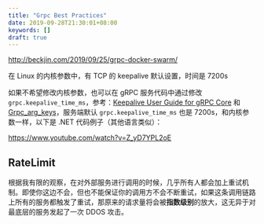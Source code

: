 ```yaml
---
title: "Grpc Best Practices"
date: 2019-09-28T21:30:01+08:00
keywords: []
draft: true
---
```


http://beckjin.com/2019/09/25/grpc-docker-swarm/

在 Linux 的内核参数中，有 TCP 的 keepalive 默认设置，时间是 7200s

如果不希望修改内核参数，也可以在 gRPC 服务代码中通过修改 `grpc.keepalive_time_ms`，参考：[Keepalive User Guide for gRPC Core](https://github.com/grpc/grpc/blob/master/doc/keepalive.md#defaults-values) 和 [Grpc_arg_keys](https://grpc.github.io/grpc/core/group__grpc__arg__keys.html)，服务端默认 `grpc.keepalive_time_ms` 也是 7200s，和内核参数一样，以下是 .NET 代码例子（其他语言类似）：

https://www.youtube.com/watch?v=Z_yD7YPL2oE



## RateLimit

根据我有限的观察，在对外部服务进行调用的时候，几乎所有人都会加上重试机制。即使你这边不会，但也不能保证你的调用方不会不断重试，如果这条调用链路上所有的服务都触发了重试，那原来的请求量将会被**指数级别**的放大，这无异于对最底层的服务发起了一次 DDOS 攻击。